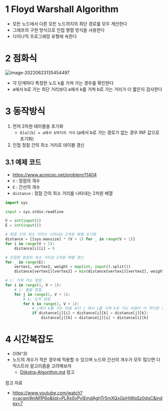 # 1 Floyd Warshall Algorithm

* 모든 노드에서 다른 모든 노드까지의 최단 경로를 모두 계산한다
* 그래프의 구현 방식으로 인접 행렬 방식을 사용한다
* 다이나믹 프로그래밍 유형에 속한다



# 2 점화식

![image-20220623135454497](./images/1.png)

* 각 단계마다 특정한 노드 k를 거쳐 가는 경우를 확인한다
* a에서 b로 가는 최단 거리보다 a에서 k를 거쳐 b로 가는 거리가 더 짧은지 검사한다



# 3 동작방식

1. 먼저 2차원 테이블을 초기화
   * `D[a][b] = a에서 b까지의 거리` (a에서 b로 가는 경로가 없는 경우 INF 값으로 초기화)
2. 인접 정점 간의 최소 거리로 테이블 갱신



## 3.1 예제 코드

* https://www.acmicpc.net/problem/11404
* `V` : 정점의 개수
* `E` : 간선의 개수
* `distance` : 정점 간의 최소 거리를 나타내는 2차원 배열

```python
import sys

input = sys.stdin.readline

V = int(input())
E = int(input())

# 정점 간의 최소 거리는 나타내는 2차원 배열 초기화
distance = [[sys.maxsize] * (V + 1) for _ in range(V + 1)]
for i in range(V + 1):
    distance[i][i] = 0

# 인접한 정점의 최소 거리로 2차원 배열 갱신
for _ in range(E):
    vertex1, vertex2, weight = map(int, input().split())
    distance[vertex1][vertex2] = min(distance[vertex1][vertex2], weight)

# i: 거쳐 가는 정점
for i in range(1, V + 1):
    # j: 출발 정점
    for j in range(1, V + 1):
        # k: 도착 정점
        for k in range(1, V + 1):
            # j에서 k를 가는 비용 보다 j 에서 i를 거쳐 k로 가는 비용이 더 적다면 갱신
            if distance[j][i] + distance[i][k] < distance[j][k]:
                distance[j][k] = distance[j][i] + distance[i][k]
```



# 4 시간복잡도

* O(N^3)
* 노드의 개수가 적은 경우에 적용할 수 있으며 노드와 간선의 개수가 모두 많으면 다익스트라 알고리즘을 고려해보자
  * [Dijkstra-Algorithm.md](../Dijkstra-Algorithm/Dijkstra-Algorithm.md) 참고




참고 자료

* https://www.youtube.com/watch?v=acqm9mM1P6o&list=PLRx0vPvlEmdAghTr5mXQxGpHjWqSz0dgC&index=7